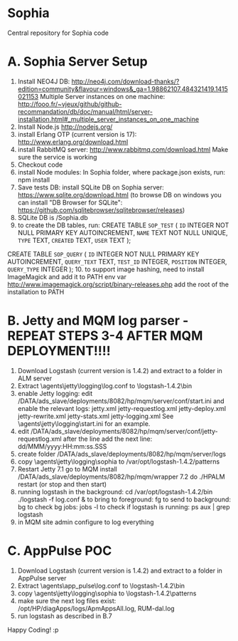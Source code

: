 Sophia
====

Central repository for Sophia code

A. Sophia Server Setup
====
1. Install NEO4J DB:
http://neo4j.com/download-thanks/?edition=community&flavour=windows&_ga=1.98862107.484321419.1415021153
Multiple Server instances on one machine:
http://fooo.fr/~vjeux/github/github-recommandation/db/doc/manual/html/server-installation.html#_multiple_server_instances_on_one_machine
2. Install Node.js
http://nodejs.org/
3. install Erlang OTP (current version is 17):
http://www.erlang.org/download.html
4. install RabbitMQ server:
http://www.rabbitmq.com/download.html
Make sure the service is working
5. Checkout code
6. install Node modules:
In Sophia folder, where package.json exists, run: npm install
7. Save tests DB: install SQLite DB on Sophia server: https://www.sqlite.org/download.html
(to browse DB on windows you can install "DB Browser for SQLite": https://github.com/sqlitebrowser/sqlitebrowser/releases)
8. SQLite DB is <Sophia root floder>/Sophia.db
9. to create the DB tables, run:
CREATE TABLE `SOP_TEST` (
	`ID`	INTEGER NOT NULL PRIMARY KEY AUTOINCREMENT,
	`NAME`	TEXT NOT NULL UNIQUE,
	`TYPE`	TEXT,
	`CREATED`	TEXT,
	`USER`	TEXT
);

CREATE TABLE `SOP_QUERY` (
	`ID`	INTEGER NOT NULL PRIMARY KEY AUTOINCREMENT,
	`QUERY_TEXT`	TEXT,
	`TEST_ID`	INTEGER,
	`POSITION`	INTEGER,
	`QUERY_TYPE`	INTEGER
);
10. to support image hashing, need to install ImageMagick and add it to PATH env var
	http://www.imagemagick.org/script/binary-releases.php
	add the root of the installation to PATH

B. Jetty and MQM log parser - REPEAT STEPS 3-4 AFTER MQM DEPLOYMENT!!!!
====
1. Download Logstash (current version is 1.4.2) and extract to a folder in ALM server
2. Extract <Sophia>\agents\jetty\logging\log.conf to \logstash-1.4.2\bin
3. enable Jetty logging: edit /DATA/ads_slave/deployments/8082/hp/mqm/server/conf/start.ini and enable the relevant logs:
	jetty.xml
	jetty-requestlog.xml
	jetty-deploy.xml
	jetty-rewrite.xml
	jetty-stats.xml
	jetty-logging.xml
	See <Sophia>\agents\jetty\logging\start.ini for an example. 
4. edit /DATA/ads_slave/deployments/8082/hp/mqm/server/conf/jetty-requestlog.xml
	after the line <Set name="LogTimeZone"><Property name="requestlog.timezone" default="GMT"/></Set>
	add the next line:
    <Set name="logDateFormat">dd/MMM/yyyy:HH:mm:ss.SSS</Set>
5. create folder /DATA/ads_slave/deployments/8082/hp/mqm/server/logs
6. copy <Sophia>\agents\jetty\logging\sophia to /var/opt/logstash-1.4.2/patterns
7. Restart Jetty
	7.1 go to MQM install /DATA/ads_slave/deployments/8082/hp/mqm/wrapper
	7.2 do ./HPALM restart (or stop and then start)
8. running logstash in the background:
	cd /var/opt/logstash-1.4.2/bin
	./logstash -f log.conf &
	to bring to foreground: fg
	to send to background: bg
	to check bg jobs: jobs -l
	to check if logstash is running: ps aux | grep logstash
9. in MQM site admin configure to log everything

C. AppPulse POC
====
1. Download Logstash (current version is 1.4.2) and extract to a folder in AppPulse server
2. Extract <Sophia>\agents\app_pulse\log.conf to \logstash-1.4.2\bin
3. copy <Sophia>\agents\jetty\logging\sophia to \logstash-1.4.2\patterns
4. make sure the next log files exist: /opt/HP/diagApps/logs/ApmAppsAll.log, RUM-dal.log
5. run logstash as described in B.7


Happy Coding! :p